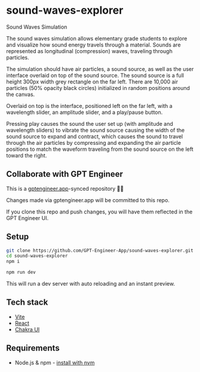 # sound-waves-explorer

Sound Waves Simulation

The sound waves simulation allows elementary grade students to explore and visualize how sound energy travels through a material. Sounds are represented as longitudinal (compression) waves, traveling through particles.

The simulation should have air particles, a sound source, as well as the user interface overlaid on top of the sound source. The sound source is a full height 300px width grey rectangle on the far left. There are 10,000 air particles (50% opacity black circles) initialized in random positions around the canvas. 

Overlaid on top is the interface, positioned left on the far left, with a wavelength slider, an amplitude slider, and a play/pause button.

Pressing play causes the sound the user set up (with amplitude and wavelength sliders) to vibrate the sound source causing the width of the sound source to expand and contract, which causes the sound to travel through the air particles by compressing and expanding the air particle positions to match the waveform traveling from the sound source on the left toward the right.

## Collaborate with GPT Engineer

This is a [gptengineer.app](https://gptengineer.app)-synced repository 🌟🤖

Changes made via gptengineer.app will be committed to this repo.

If you clone this repo and push changes, you will have them reflected in the GPT Engineer UI.

## Setup

```sh
git clone https://github.com/GPT-Engineer-App/sound-waves-explorer.git
cd sound-waves-explorer
npm i
```

```sh
npm run dev
```

This will run a dev server with auto reloading and an instant preview.

## Tech stack

- [Vite](https://vitejs.dev/)
- [React](https://react.dev/)
- [Chakra UI](https://chakra-ui.com/)

## Requirements

- Node.js & npm - [install with nvm](https://github.com/nvm-sh/nvm#installing-and-updating)
